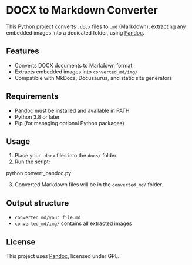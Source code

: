# DOCX to Markdown Converter

This Python project converts `.docx` files to `.md` (Markdown), extracting any embedded images into a dedicated folder, using [Pandoc](https://pandoc.org/).

## Features

- Converts DOCX documents to Markdown format
- Extracts embedded images into `converted_md/img/`
- Compatible with MkDocs, Docusaurus, and static site generators

## Requirements

- [Pandoc](https://pandoc.org/installing.html) must be installed and available in PATH
- Python 3.8 or later
- Pip (for managing optional Python packages)

## Usage

1. Place your `.docx` files into the `docs/` folder.
2. Run the script:

python convert_pandoc.py

3. Converted Markdown files will be in the `converted_md/` folder.

## Output structure

- `converted_md/your_file.md`
- `converted_md/img/` contains all extracted images

## License

This project uses [Pandoc](https://pandoc.org/), licensed under GPL.
